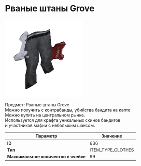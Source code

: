 # Рваные штаны Grove

![Item Image](../img/636.webp?raw=true)

Предмет: Рваные штаны Grove<br>Можно получить с контрабанды, убийства бандита на капте<br>Можно купить на центральном рынке. <br>Используется для крафта уникальных скинов бандитов<br>и участников мафии с небольшим шансом.


| Параметр | Значение |
|----------|----------|
| **ID** | 636 |
| **Тип** | ITEM_TYPE_CLOTHES |
| **Максимальное количество в ячейке** | 99 |

